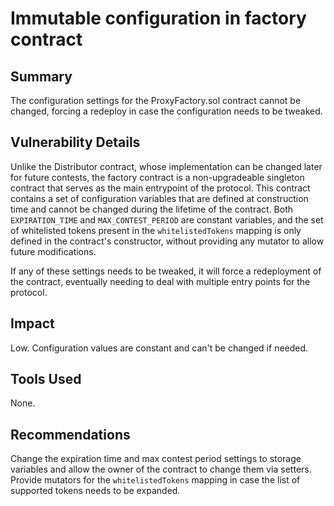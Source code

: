 # Immutable configuration in factory contract

## Summary

The configuration settings for the ProxyFactory.sol contract cannot be changed, forcing a redeploy in case the configuration needs to be tweaked.

## Vulnerability Details

Unlike the Distributor contract, whose implementation can be changed later for future contests, the factory contract is a non-upgradeable singleton contract that serves as the main entrypoint of the protocol. This contract contains a set of configuration variables that are defined at construction time and cannot be changed during the lifetime of the contract. Both `EXPIRATION_TIME` and `MAX_CONTEST_PERIOD` are constant variables, and the set of whitelisted tokens present in the `whitelistedTokens` mapping is only defined in the contract's constructor, without providing any mutator to allow future modifications.

If any of these settings needs to be tweaked, it will force a redeployment of the contract, eventually needing to deal with multiple entry points for the protocol.

## Impact

Low. Configuration values are constant and can't be changed if needed.

## Tools Used

None.

## Recommendations

Change the expiration time and max contest period settings to storage variables and allow the owner of the contract to change them via setters. Provide mutators for the `whitelistedTokens` mapping in case the list of supported tokens needs to be expanded.
